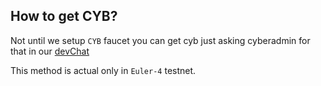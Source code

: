 
## How to get CYB?

Not until we setup `CYB` faucet you can get cyb just asking cyberadmin for that in our [devChat](https://t.me/fuckgoogle)

This method is actual only in `Euler-4` testnet.
